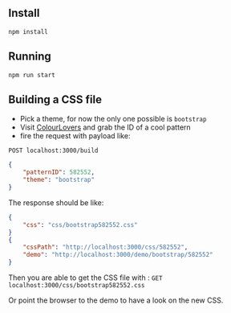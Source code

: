 
## Install
`npm install`

## Running
`npm run start`

## Building a CSS file

- Pick a theme, for now the only one possible is `bootstrap`
- Visit [ColourLovers](http://www.colourlovers.com/patterns/most-loved/all-time/meta) and grab the ID of a cool pattern
- fire the request with payload like:

`POST localhost:3000/build`
```json
{
    "patternID": 582552,
    "theme": "bootstrap"
}
```

The response should be like:

```json
{
    "css": "css/bootstrap582552.css"
}
{ 
    "cssPath": "http://localhost:3000/css/582552",
    "demo": "http://localhost:3000/demo/bootstrap/582552"
}
```

Then you are able to get the CSS file with : 
`GET localhost:3000/css/bootstrap582552.css` 

Or point the browser to the demo to have a look on the new CSS.